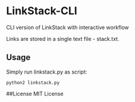# LinkStack-CLI

CLI version of LinkStack with interactive workflow

Links are stored in a single text file - stack.txt.

## Usage

Simply run linkstack.py as script:

    python2 linkstack.py

##License
MIT License
